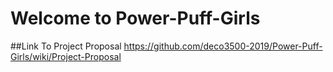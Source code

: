 # Welcome to Power-Puff-Girls

##Link To Project Proposal
https://github.com/deco3500-2019/Power-Puff-Girls/wiki/Project-Proposal
